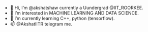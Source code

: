 - 👋 Hi, I’m @akshatshaw currently a Uundergrad @IIT_ROORKEE. 
- 👀 I’m interested in MACHINE LEARNING AND DATA SCIENCE.
- 🌱 I’m currently learning C++, python (tensorflow).
- 📫 @AkshatIITR telegram me.

<!---
akshatshaw/akshatshaw is a ✨ special ✨ repository because its `README.md` (this file) appears on your GitHub profile.
You can click the Preview link to take a look at your changes.
--->
